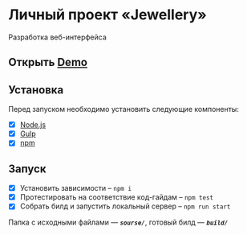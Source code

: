 # Личный проект «Jewellery»
Разработка веб-интерфейса

## Открыть [Demo](https://gladosq.github.io/jewellery/)

## Установка
Перед запуском необходимо установить следующие компоненты:
- [x] [Node.js](https://nodejs.org/)
- [x] [Gulp](https://gulpjs.com/)
- [x] [npm](https://www.npmjs.com/)

## Запуск
- [x] Установить зависимости – `npm i`
- [x] Протестировать на соответствие код-гайдам – `npm test`
- [x] Собрать билд и запустить локальный сервер – `npm run start`

Папка с исходными файлами — _**`sourse/`**_, готовый билд — _**`build/`**_
